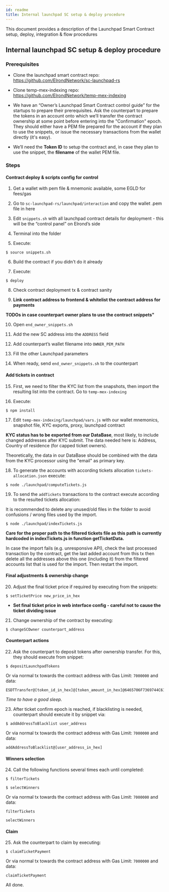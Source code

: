 ```yaml
---
id: readme
title: Internal launchpad SC setup & deploy procedure
---
```


This document provides a description of the Launchpad Smart Contract setup, deploy, integration & flow procedures

## Internal launchpad SC setup & deploy procedure

### Prerequisites

- Clone the launchpad smart contract repo:
https://github.com/ElrondNetwork/sc-launchpad-rs

- Clone temp-mex-indexing repo:
https://github.com/ElrondNetwork/temp-mex-indexing

- We have an “Owner’s Launchpad Smart Contract control guide” for the startups to prepare their prerequisites.
Ask the counterpart to prepare the tokens in an account onto which we’ll transfer the contract ownership at some point before entering into the "Confirmation" epoch. They should either have a PEM file prepared for the account if they plan to use the snippets, or issue the necessary transactions from the wallet directly (it's easy).

- We’ll need the **Token ID** to setup the contract and, in case they plan to use the snippet, the **filename** of the wallet PEM file.

### Steps

#### Contract deploy & scripts config for control

1. Get a wallet with pem file & mnemonic available, some EGLD for fees/gas

2. Go to `sc-launchpad-rs/launchpad/interaction` and copy the wallet .pem file in here

3. Edit `snippets.sh` with all launchpad contract details for deployment - this will be the “control panel” on Elrond’s side

4. Terminal into the folder

5. Execute:
```
$ source snippets.sh
```

6. Build the contract if you didn't do it already

7. Execute:
```
$ deploy
```

8. Check contract deployment tx & contract sanity

9. **Link contract address to frontend & whitelist the contract address for payments**

**TODOs in case counterpart owner plans to use the contract snippets"**

10. Open `end_owner_snippets.sh`

11. Add the new SC address into the `ADDRESS` field

12. Add counterpart’s wallet filename into `OWNER_PEM_PATH`

13. Fill the other Launchpad parameters

14. When ready, send `end_owner_snippets.sh` to the counterpart


#### Add tickets in contract

15. First, we need to filter the KYC list from the snapshots, then import the resulting list into the contract. Go to `temp-mex-indexing`

16. Execute:
```
$ npm install
```

17. Edit `temp-mex-indexing/launchpad/vars.js` with our wallet mnemonics, snapshot file, KYC exports, proxy, launchpad contract

  **KYC status has to be exported from our DataBase**, most likely, to include changed addresses after KYC submit. The data needed here is: Address, Country of residence (for capped ticket owners).

  Theoretically, the data in our DataBase should be combined with the data from the KYC processor using the "email" as primary key.

18. To generate the accounts with according tickets allocation `tickets-allocation.json` execute:
```
$ node ./launchpad/computeTickets.js
```

19. To send the `addTickets` transactions to the contract execute according to the resulted tickets allocation:

  It is recommended to delete any unused/old files in the folder to avoid confusions / wrong files used by the import.
```
$ node ./launchpad/indexTickets.js
```
  **Care for the proper path to the filtered tickets file as this path is currently hardcoded in indexTickets.js in function getTicketData.**

  In case the import fails (e.g. unresponsive API), check the last processed transaction by the contract, get the last added account from this tx then delete all the addresses above this one (including it) from the filtered accounts list that is used for the import. Then restart the import.

#### Final adjustments & ownership change

20. Adjust the final ticket price if required by executing from the snippets:
```
$ setTicketPrice new_price_in_hex
```
 - **Set final ticket price in web interface config - careful not to cause the ticket dividing issue**


21. Change ownership of the contract by executing:
```
$ changeSCOwner counterpart_address
```

#### Counterpart actions

22. Ask the counterpart to deposit tokens after ownership transfer. For this, they should execute from snippet:
```
$ depositLaunchpadTokens
```
Or via normal tx towards the contract address with Gas Limit: `7000000` and data:
```
ESDTTransfer@[token_id_in_hex]@[token_amount_in_hex]@6465706F7369744C61756E6368706164546F6B656E73
```

*Time to have a good sleep.*

23. After ticket confirm epoch is reached, if blacklisting is needed, counterpart should execute it by snippet via:
```
$ addAddressToBlacklist user_address
```
Or via normal tx towards the contract address with Gas Limit: `7000000` and data:
```
addAddressToBlacklist@[user_address_in_hex]
```

#### Winners selection

24. Call the following functions several times each until completed:
```
$ filterTickets
```
```
$ selectWinners
```
Or via normal tx towards the contract address with Gas Limit: `7000000` and data:
```
filterTickets
```
```
selectWinners
```

#### Claim

25. Ask the counterpart to claim by executing:
```
$ claimTicketPayment
```
Or via normal tx towards the contract address with Gas Limit: `7000000` and data:
```
claimTicketPayment
```

All done.
